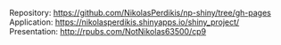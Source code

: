 Repository: https://github.com/NikolasPerdikis/np-shiny/tree/gh-pages  
Application: https://nikolasperdikis.shinyapps.io/shiny_project/  
Presentation: http://rpubs.com/NotNikolas63500/cp9